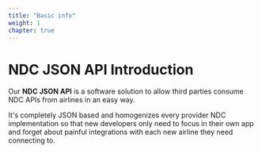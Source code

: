 ```yaml
---
title: "Basic info"
weight: 1
chapter: true
---
```


NDC JSON API Introduction
==================

Our **NDC JSON API** is a software solution to allow third parties consume NDC APIs from airlines in an easy way.

It's completely JSON based and homogenizes every provider NDC implementation so that new developers only need to focus in their own app and forget about painful integrations with each new airline they need connecting to.

